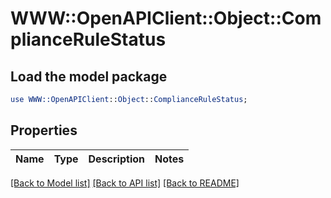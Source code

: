 # WWW::OpenAPIClient::Object::ComplianceRuleStatus

## Load the model package
```perl
use WWW::OpenAPIClient::Object::ComplianceRuleStatus;
```

## Properties
Name | Type | Description | Notes
------------ | ------------- | ------------- | -------------

[[Back to Model list]](../README.md#documentation-for-models) [[Back to API list]](../README.md#documentation-for-api-endpoints) [[Back to README]](../README.md)


